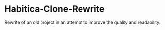 # Habitica-Clone-Rewrite
Rewrite of an old project in an attempt to improve the quality and readability.
